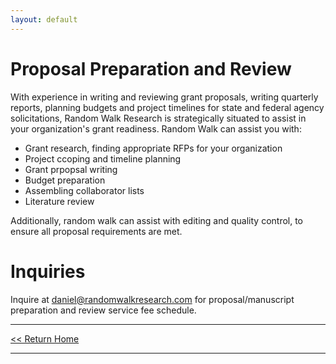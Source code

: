 ```yaml
---
layout: default
---
```


# Proposal Preparation and Review

With experience in writing and reviewing grant proposals, writing quarterly reports, planning budgets and project timelines for state and federal agency solicitations, Random Walk Research is strategically situated to assist in your organization's grant readiness. Random Walk can assist you with:

- Grant research, finding appropriate RFPs for your organization
- Project ccoping and timeline planning 
- Grant prpopsal writing
- Budget preparation
- Assembling collaborator lists
- Literature review

Additionally, random walk can assist with editing and quality control, to ensure all proposal requirements are met.

# Inquiries
Inquire at [daniel@randomwalkresearch.com](mailto:daniel@randomwalkresearch.com) for proposal/manuscript preparation and review
service fee schedule.

<hr>

[<< Return Home](/index)

<hr>
